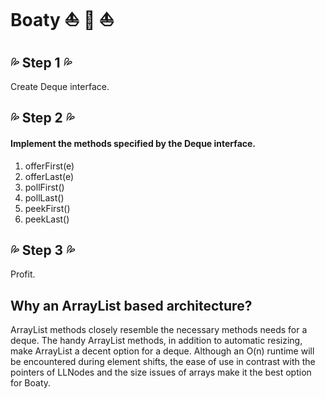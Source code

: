 # Boaty :boat: :speedboat: :sailboat:

##  :sweat_drops: Step 1 :sweat_drops:
Create Deque interface.

## :sweat_drops: Step 2 :sweat_drops:
#### Implement the methods specified by the Deque interface.
1. offerFirst(e)
2. offerLast(e)
3. pollFirst()
4. pollLast()
5. peekFirst()
6. peekLast()
## :sweat_drops: Step 3 :sweat_drops:
Profit.

## Why an ArrayList based architecture?
ArrayList methods closely resemble the necessary methods needs for a deque.
The handy ArrayList methods, in addition to automatic resizing, make ArrayList a decent option for a deque.
Although an O(n) runtime will be encountered during element shifts, the ease of use in contrast with the pointers of LLNodes
and the size issues of arrays make it the best option for Boaty.


